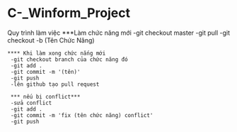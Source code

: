 # C-_Winform_Project
Quy trình làm việc
    ***Làm chức năng mới
     -git checkout master 
     -git pull
     -git checkout -b (Tên Chức Năng)
     
    **** Khi làm xong chức nắng mới
     -git checkout branch của chức năng đó
     -git add . 
     -git commit -m '(tên)'
     -git push
     -lên github tạo pull request
     
     *** nếu bị conflict***
     -sửa conflict 
     -git add . 
     -git commit -m 'fix (tên chức năng) conflict'
     -git push
     
